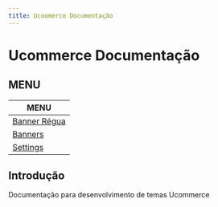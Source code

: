 ```yaml
---
title: Ucoomerce Documentação
---
```


# Ucommerce Documentação

## MENU

| MENU                         |
| ---------------------------- |
| [Banner Régua](banner_regua) |
| [Banners](banner)            |
| [Settings](settings)         |

## Introdução

Documentação para desenvolvimento de temas Ucommerce

